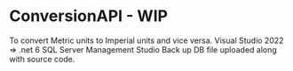 # ConversionAPI - **WIP**
To convert Metric units to Imperial units and vice versa.
Visual Studio 2022 => .net 6 
SQL Server Management Studio 
Back up DB file uploaded along with source code.
